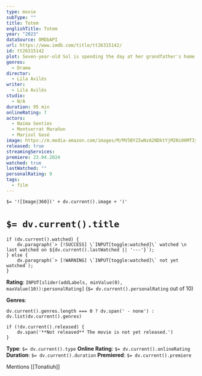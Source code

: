 ```yaml
---
type: movie
subType: ""
title: Totem
englishTitle: Totem
year: "2023"
dataSource: OMDbAPI
url: https://www.imdb.com/title/tt26315142/
id: tt26315142
plot: Seven-year-old Sol is spending the day at her grandfather's home, for a surprise party for Sol's father, Tonatiuh. As daylight fades, Sol comes to understand that her world is about to change dramatically.
genres:
  - Drama
director:
  - Lila Avilés
writer:
  - Lila Avilés
studio:
  - N/A
duration: 95 min
onlineRating: 7
actors:
  - Naíma Sentíes
  - Montserrat Marañon
  - Marisol Gasé
image: https://m.media-amazon.com/images/M/MV5BY2IwNzA2NDktYjM2Ni00MTIyLWFhM2ItYjk5NzI1YjI5MTExXkEyXkFqcGc@._V1_SX300.jpg
released: true
streamingServices: 
premiere: 23.04.2024
watched: true
lastWatched: ""
personalRating: 9
tags:
  - film
---
```


`$= '![Image|360](' + dv.current().image + ')'`

# `$= dv.current().title`

```dataviewjs
if (dv.current().watched) {
	dv.paragraph(`> [!SUCCESS] \`INPUT[toggle:watched]\` watched \n last watched on ${dv.current().lastWatched || '---'}`);
} else {
	dv.paragraph(`> [!WARNING] \`INPUT[toggle:watched]\` not yet watched`);
}
```

**Rating**:  `INPUT[slider(addLabels, minValue(0), maxValue(10)):personalRating]` (`$= dv.current().personalRating` out of 10)

**Genres**:
```dataviewjs
dv.current().genres.length === 0 ? dv.span(' - none') : dv.list(dv.current().genres)
```

```dataviewjs
if (!dv.current().released) {
	dv.span('**Not released** The movie is not yet released.')
}
```

**Type**: `$= dv.current().type`
**Online Rating**: `$= dv.current().onlineRating`
**Duration**:  `$= dv.current().duration`
**Premiered**: `$= dv.current().premiere`

Mentions [[Tonatiuh]]
